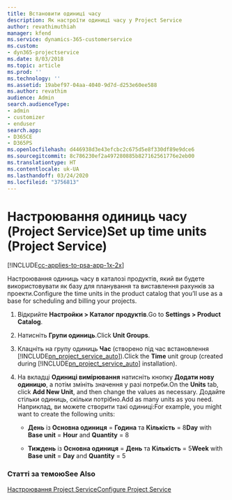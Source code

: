 ```yaml
---
title: Встановити одиниці часу
description: Як настроїти одиниці часу у Project Service
author: revathimuthiah
manager: kfend
ms.service: dynamics-365-customerservice
ms.custom:
- dyn365-projectservice
ms.date: 8/03/2018
ms.topic: article
ms.prod: ''
ms.technology: ''
ms.assetid: 19abef97-04aa-4040-9d7d-d253e60ee588
ms.author: revathim
audience: Admin
search.audienceType:
- admin
- customizer
- enduser
search.app:
- D365CE
- D365PS
ms.openlocfilehash: d446938d3e43efcbc2c675d5e8f330df89e9dce6
ms.sourcegitcommit: 8c786230ef2a497280885b827162561776e2eb00
ms.translationtype: HT
ms.contentlocale: uk-UA
ms.lasthandoff: 03/24/2020
ms.locfileid: "3756813"
---
```

# <a name="set-up-time-units-project-service"></a><span data-ttu-id="59d49-103">Настроювання одиниць часу (Project Service)</span><span class="sxs-lookup"><span data-stu-id="59d49-103">Set up time units (Project Service)</span></span>

[!INCLUDE[cc-applies-to-psa-app-1x-2x](../includes/cc-applies-to-psa-app-1x-2x.md)]

<span data-ttu-id="59d49-104">Настроювання одиниць часу в каталозі продуктів, який ви будете використовувати як базу для планування та виставлення рахунків за проекти.</span><span class="sxs-lookup"><span data-stu-id="59d49-104">Configure the time units in the product catalog that you’ll use as a base for scheduling and billing your projects.</span></span>  
  
1. <span data-ttu-id="59d49-105">Відкрийте **Настройки > Каталог продуктів**.</span><span class="sxs-lookup"><span data-stu-id="59d49-105">Go to **Settings > Product Catalog**.</span></span>  
  
2. <span data-ttu-id="59d49-106">Натисніть **Групи одиниць**.</span><span class="sxs-lookup"><span data-stu-id="59d49-106">Click **Unit Groups**.</span></span>  
  
3. <span data-ttu-id="59d49-107">Клацніть на групу одиниць **Час** (створено під час встановлення [!INCLUDE[pn_project_service_auto](../includes/pn-project-service-auto.md)]).</span><span class="sxs-lookup"><span data-stu-id="59d49-107">Click the **Time** unit group (created during [!INCLUDE[pn_project_service_auto](../includes/pn-project-service-auto.md)] installation).</span></span>  
  
4. <span data-ttu-id="59d49-108">На вкладці **Одиниці вимірювання** натисніть кнопку **Додати нову одиницю**, а потім змініть значення у разі потреби.</span><span class="sxs-lookup"><span data-stu-id="59d49-108">On the **Units** tab, click **Add New Unit**, and then change the values as necessary.</span></span> <span data-ttu-id="59d49-109">Додайте стільки одиниць, скільки потрібно.</span><span class="sxs-lookup"><span data-stu-id="59d49-109">Add as many units as you need.</span></span> <span data-ttu-id="59d49-110">Наприклад, ви можете створити такі одиниці:</span><span class="sxs-lookup"><span data-stu-id="59d49-110">For example, you might want to create the following units:</span></span>  
  
   - <span data-ttu-id="59d49-111">**День** із **Основна одиниця** = **Година** та **Кількість** = 8</span><span class="sxs-lookup"><span data-stu-id="59d49-111">**Day** with **Base unit** = **Hour** and **Quantity** = 8</span></span>  
  
   - <span data-ttu-id="59d49-112">**Тиждень** із **Основна одиниця** = **День** та **Кількість** = 5</span><span class="sxs-lookup"><span data-stu-id="59d49-112">**Week** with **Base unit** = **Day** and **Quantity** = 5</span></span>  
  
### <a name="see-also"></a><span data-ttu-id="59d49-113">Статті за темою</span><span class="sxs-lookup"><span data-stu-id="59d49-113">See Also</span></span>  
 [<span data-ttu-id="59d49-114">Настроювання Project Service</span><span class="sxs-lookup"><span data-stu-id="59d49-114">Configure Project Service</span></span>](../project-service/configure.md)
